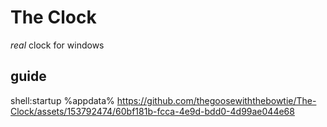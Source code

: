 # The Clock
*real* clock for windows

## guide
shell:startup  %appdata% 
https://github.com/thegoosewiththebowtie/The-Clock/assets/153792474/60bf181b-fcca-4e9d-bdd0-4d99ae044e68

